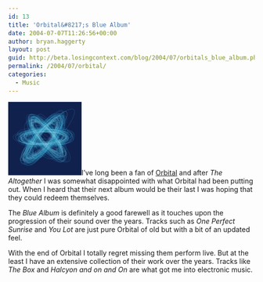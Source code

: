 ```yaml
---
id: 13
title: 'Orbital&#8217;s Blue Album'
date: 2004-07-07T11:26:56+00:00
author: bryan.haggerty
layout: post
guid: http://beta.losingcontext.com/blog/2004/07/orbitals_blue_album.php
permalink: /2004/07/orbital/
categories:
  - Music
---
```

[<img src="/blog/wp-content/uploads/legacy/orbital-blue-album.jpg" alt="Orbital - Blue Albm" class="image-right" border="0" height="150" width="150" />](http://www.amazon.com/exec/obidos/ASIN/B00029KZMM/qid=1089213901/sr=2-1/ref=sr_2_1/104-3742080-8461500 "Check out the Blue Album at Amazon")I&#8217;ve long been a fan of [Orbital](http://www.loopz.co.uk/ "Visit the Orbital site") and after _The Altogether_ I was somewhat disappointed with what Orbital had been putting out. When I heard that their next album would be their last I was hoping that they could redeem themselves.

The _Blue Album_ is definitely a good farewell as it touches upon the progression of their sound over the years. Tracks such as _One Perfect Sunrise_ and _You Lot_ are just pure Orbital of old but with a bit of an updated feel.

With the end of Orbital I totally regret missing them perform live. But at the least I have an extensive collection of their work over the years. Tracks like _The Box_ and _Halcyon and on and On_ are what got me into electronic music.